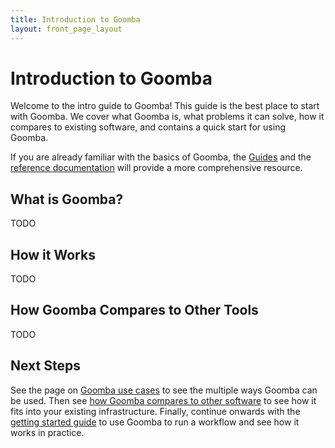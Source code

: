 ```yaml
---
title: Introduction to Goomba
layout: front_page_layout
---
```


# Introduction to Goomba

Welcome to the intro guide to Goomba! This guide is the best place to start
with Goomba. We cover what Goomba is, what problems it can solve, how it
compares to existing software, and contains a quick start for using Goomba.

If you are already familiar with the basics of Goomba, the  [Guides](guides/)
and the [reference documentation](/) will provide a more
comprehensive resource.

## What is Goomba?

TODO

## How it Works

TODO

## How Goomba Compares to Other Tools

TODO

## Next Steps

See the page on [Goomba use cases](/introduction/use-cases.html) to see the
multiple ways Goomba can be used. Then see
[how Goomba compares to other software](introduction/vs/index.md) to see how it
fits into your existing infrastructure. Finally, continue onwards with the
[getting started guide](/getting-started/install.md) to use Goomba to run a
workflow and see how it works in practice.